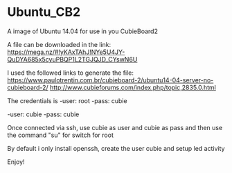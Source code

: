# Ubuntu_CB2
A image of Ubuntu 14.04 for use in you CubieBoard2


A file can be downloaded in the link: https://mega.nz/#!yKAxTAhJ!NYe5U4JY-QuDYA685x5cyuPBQP1L2TGJQJD_CYswN6U

I used the followed links to generate the file:
https://www.paulotrentin.com.br/cubieboard-2/ubuntu14-04-server-no-cubieboard-2/
http://www.cubieforums.com/index.php/topic,2835.0.html

The credentials is
-user: root
-pass: cubie

-user: cubie
-pass: cubie

Once connected via ssh, use cubie as user and cubie as pass and then use the command "su" for switch for root


By default i only install openssh, create the user cubie and setup led activity

Enjoy!

